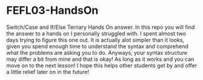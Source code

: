 # FEFL03-HandsOn
Switch/Case and If/Else Ternary Hands On answer.
In this repo you will find the answer to a hands on I personally struggled with. I spent almost two days trying to figure this one out.
It is actually alot simpler than it looks, given you spend enough time to understand the syntax and comprehend what the problems are asking you to do.
Anyways, your syntax structure may differ a bit from mine and that is okay! As long as it works and you can move on to the next lesson!
I hope this helps other students get by and offer a little relief later on in the future!
